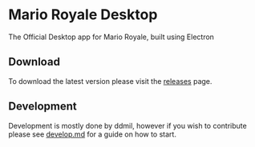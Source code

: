 # Mario Royale Desktop
The Official Desktop app for Mario Royale, built using Electron

## Download
To download the latest version please visit the [releases](https://github.com/mroyale/MarioRoyaleDesktop/releases) page.

## Development
Development is mostly done by ddmil, however if you wish to contribute please see [develop.md](https://github.com/mroyale/MarioRoyaleDesktop/develop.md) for a guide on how to start.
